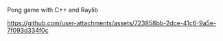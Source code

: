 Pong game with C++ and Raylib 





https://github.com/user-attachments/assets/723858bb-2dce-41c6-9a5e-7f093d334f0c

